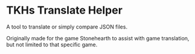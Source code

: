 # TKHs Translate Helper
A tool to translate or simply compare JSON files.

Originally made for the game Stonehearth to assist with game translation, but not limited to that specific game.
